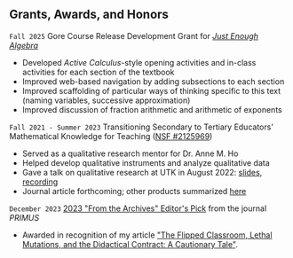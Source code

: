 ## Grants, Awards, and Honors

`Fall 2025`
Gore Course Release Development Grant for [_Just Enough Algebra_](https://justenoughalgebra.org/summer-2025/just-enough-algebra)

- Developed _Active Calculus_\-style opening activities and in-class activities for each section of the textbook
- Improved web-based navigation by adding subsections to each section
- Improved scaffolding of particular ways of thinking specific to this text (naming variables, successive approximation)
- Improved discussion of fraction arithmetic and arithmetic of exponents

`Fall 2021 - Summer 2023` 
Transitioning Secondary to Tertiary Educators' Mathematical Knowledge for Teaching ([NSF #2125969](https://www.nsf.gov/awardsearch/showAward?AWD_ID=2125969&HistoricalAwards=false))

- Served as a qualitative research mentor for Dr. Anne M. Ho
- Helped develop qualitative instruments and analyze qualitative data
- Gave a talk on qualitative research at UTK in August 2022: [slides](https://docs.google.com/presentation/d/1-u4HObYegHT8ZsSGrOpJcQ7vjm3vEwgf17IDWiCDx_A/edit?usp=sharing), [recording](https://youtu.be/ENwkiWAs0n0)
- Journal article forthcoming; other products summarized [here](https://sites.google.com/utk.edu/educators-between-boundaries/products)

`December 2023`
[2023 "From the Archives" Editor's Pick](https://primusmath.com/editors-picks/) from the journal _PRIMUS_

- Awarded in recognition of my article ["The Flipped Classroom, Lethal Mutations, and the Didactical Contract: A Cautionary Tale"](https://www.tandfonline.com/doi/full/10.1080/10511970.2018.1555196).